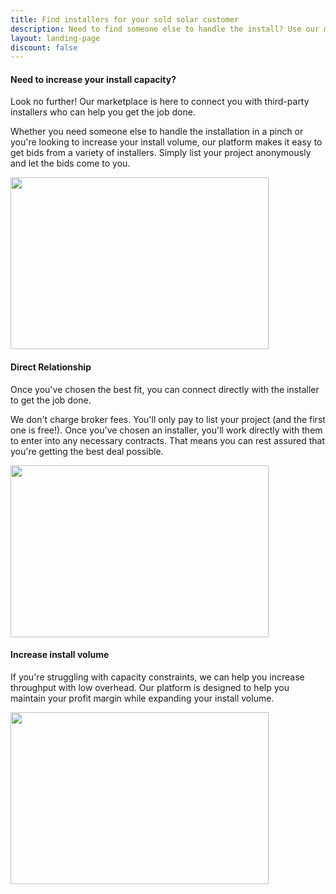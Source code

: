```yaml
---
title: Find installers for your sold solar customer
description: Need to find someone else to handle the install? Use our marketplace to find a third-party installer
layout: landing-page
discount: false
---
```

<div class="col-12 col-md-12">
  <div class="row align-items-center pb-6 pb-md-12">
    <div class="col-md-6 order-2 order-md-1">
      <h4 class="h3">Need to increase your install capacity?</h4>
      <p>
         Look no further! Our marketplace is here to connect you with third-party installers who can help you get the job done.
      </p>
      <p>Whether you need someone else to handle the installation in a pinch or you're looking to increase your install volume, our platform makes it easy to get bids from a variety of installers. Simply list your project anonymously and let the bids come to you. </p>
      <!-- <p><a href="{{ 'how-to-price-concert-tickets/' | absolute_url }}">Learn more</a></p> -->
    </div>
    <div class="col-md-6 order-1 order-md-2">
      <img src="{{ '/assets/images/226.svg' | absolute_url }}" class="img-fluid" height="275px" width="413px" />
    </div>
  </div>

  <div class="row align-items-center pb-6 pb-md-12">
    <div class="col-md-6 order-2">
      <h4 class="h3">Direct Relationship</h4>
      <p>Once you've chosen the best fit, you can connect directly with the installer to get the job done.</p>
      <p>
        We don't charge broker fees. You'll only pay to list your project (and the first one is free!). Once you've chosen an installer, you'll work directly with them to enter into any necessary contracts. That means you can rest assured that you're getting the best deal possible.
          </p>
      <!-- <p><a href="{{ 'how-to-price-festival-tickets/' | absolute_url }}">Learn more</a></p> -->
    </div>
    <div class="col-md-6 order-1">
      <img src="{{ '/assets/images/390.svg' | absolute_url }}" class="img-fluid" height="275px" width="413px" />
    </div>
  </div>

  <div class="row align-items-center">
    <div class="col-md-6 order-2 order-md-1">
      <h4 class="h3">Increase install volume</h4>
      <p>
        If you're struggling with capacity constraints, we can help you increase throughput with low overhead. Our platform is designed to help you maintain your profit margin while expanding your install volume.
      </p>
      <!-- <p><a href="{{ 'how-to-price-performing-arts-tickets/' | absolute_url }}">Learn more</a></p> -->
    </div>
    <div class="col-md-6 order-1 order-md-1 ">
      <img src="{{ '/assets/images/495.svg' | absolute_url }}" class="img-fluid" height="275px" width="413px" />
    </div>
  </div>
</div>
